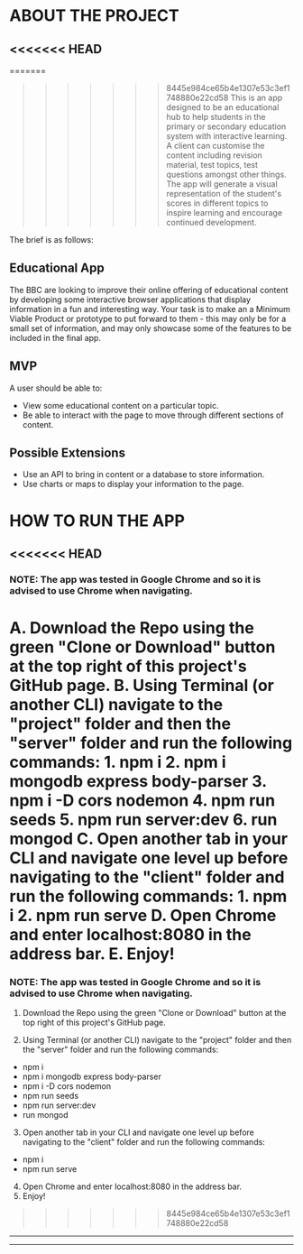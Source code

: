 # ABOUT THE PROJECT
<<<<<<< HEAD
---
=======
>>>>>>> 8445e984ce65b4e1307e53c3ef1748880e22cd58
This is an app designed to be an educational hub to help students in the primary or secondary education system with interactive learning. A client can customise the content including revision material, test topics, test questions amongst other things. The app will generate a visual representation of the student's scores in different topics to inspire learning and encourage continued development.

The brief is as follows:

## Educational App
The BBC are looking to improve their online offering of educational content by developing some interactive browser applications that display information in a fun and interesting way. Your task is to make an a Minimum Viable Product or prototype to put forward to them - this may only be for a small set of information, and may only showcase some of the features to be included in the final app.

## MVP
A user should be able to:

- View some educational content on a particular topic.
- Be able to interact with the page to move through different sections of content.

## Possible Extensions
- Use an API to bring in content or a database to store information.
- Use charts or maps to display your information to the page.

# HOW TO RUN THE APP
<<<<<<< HEAD
---
### NOTE: The app was tested in Google Chrome and so it is advised to use Chrome when navigating.

A. Download the Repo using the green "Clone or Download" button at the top right of this project's GitHub page.
B. Using Terminal (or another CLI) navigate to the "project" folder and then the "server" folder and run the following commands:
      1. npm i
      2. npm i mongodb express body-parser
      3. npm i -D cors nodemon
      4. npm run seeds
      5. npm run server:dev
      6. run mongod
C. Open another tab in your CLI and navigate one level up before navigating to the "client" folder and run the following commands:
      1. npm i
      2. npm run serve
D. Open Chrome and enter localhost:8080 in the address bar.
E. Enjoy!
=======

### NOTE: The app was tested in Google Chrome and so it is advised to use Chrome when navigating.

1. Download the Repo using the green "Clone or Download" button at the top right of this project's GitHub page.

2. Using Terminal (or another CLI) navigate to the "project" folder and then the "server" folder and run the following commands:
  - npm i
  - npm i mongodb express body-parser
  - npm i -D cors nodemon
  - npm run seeds
  - npm run server:dev
  - run mongod
3. Open another tab in your CLI and navigate one level up before navigating to the "client" folder and run the following commands:
  - npm i
  - npm run serve
4. Open Chrome and enter localhost:8080 in the address bar.
5. Enjoy!
>>>>>>> 8445e984ce65b4e1307e53c3ef1748880e22cd58

---
---
